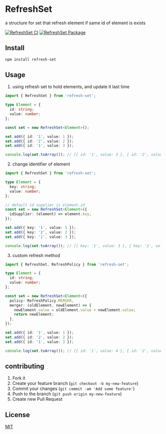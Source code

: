 # RefreshSet
a structure for set that refresh element if same id of element is exists

[![RefreshSet CI](https://github.com/codimiracle/refresh-set/actions/workflows/refresh-set-ci.yml/badge.svg)](https://github.com/codimiracle/refresh-set/actions/workflows/refresh-set-ci.yml)
[![RefreshSet Package](https://github.com/codimiracle/refresh-set/actions/workflows/refresh-set-publish.yml/badge.svg)](https://github.com/codimiracle/refresh-set/actions/workflows/refresh-set-publish.yml)

## Install
```bash
npm install refresh-set
```
## Usage
1. using refresh set to hold elements, and update it last time
```typescript
import { RefreshSet } from 'refresh-set';

type Element = {
  id: string;
  value: number;
};

const set = new RefreshSet<Element>();

set.add({ id: '1', value: 1 });
set.add({ id: '2', value: 2 });
set.add({ id: '1', value: 3 });

console.log(set.toArray()); // [{ id: '1', value: 3 }, { id: '2', value: 2 }]
```

2. change identifier of element
```typescript
import { RefreshSet } from 'refresh-set';

type Element = {
  key: string;
  value: number;
};

// default id supplier is element.id
const set = new RefreshSet<Element>({
  idSupplier: (element) => element.key,
});

set.add({ key: '1', value: 1 });
set.add({ key: '2', value: 2 });
set.add({ key: '1', value: 3 });

console.log(set.toArray()); // [{ key: '1', value: 3 }, { key: '2', value: 2 }]
```

3. custom refresh method
```typescript
import { RefreshSet, RefreshPolicy } from 'refresh-set';

type Element = {
  id: string;
  value: number;
};

const set = new RefreshSet<Element>({
  policy: RefreshPolicy.MERGER,
  merger: (oldElement, newElement) => {
    newElement.value = oldElement.value + newElement.value;
    return newElement;
  },
});

set.add({ id: '1', value: 1 });
set.add({ id: '2', value: 2 });
set.add({ id: '1', value: 3 });

console.log(set.toArray()); // [{ id: '1', value: 4 }, { id: '2', value: 2 }]
```

## contributing
1. Fork it
2. Create your feature branch (`git checkout -b my-new-feature`)
3. Commit your changes (`git commit -am 'Add some feature'`)
4. Push to the branch (`git push origin my-new-feature`)
5. Create new Pull Request

## License
[MIT](LICENSE)
